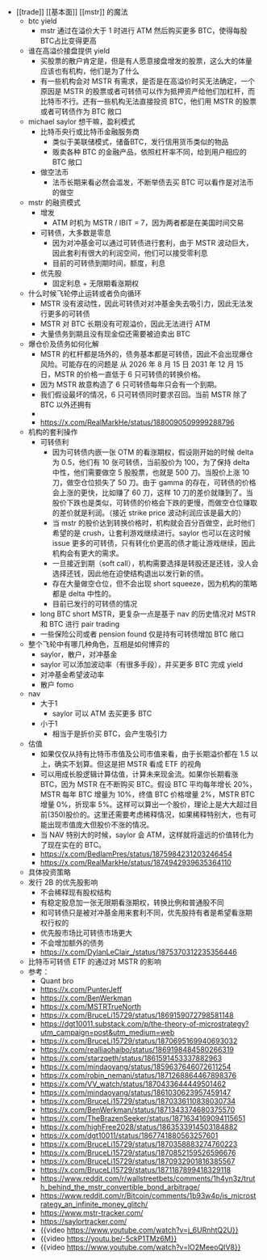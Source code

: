 - [[trade]] [[基本面]] [[mstr]] 的魔法
	- btc yield
		- mstr 通过在溢价大于 1 时进行 ATM 然后购买更多 BTC，使得每股BTC占比变得更高
	- 谁在高溢价接盘提供 yield
		- 买股票的散户肯定是，但是有人愿意接盘增发的股票，这么大的体量应该也有机构，他们是为了什么
		- 有一些机构会对 MSTR 有需求，是否是在高溢价时买无法确定，一个原因是 MSTR 的股票或者可转债可以作为抵押资产给他们加杠杆，而比特币不行。还有一些机构无法直接投资 BTC，他们用 MSTR 的股票或者可转债作为 BTC 敞口
	- michael saylor 想干嘛，盈利模式
		- 比特币央行或比特币金融服务商
			- 类似于美联储模式，储备BTC，发行信用货币类似的物品
			- 贩卖各种 BTC 的金融产品，依照杠杆率不同，给到用户相应的 BTC 敞口
		- 做空法币
			- 法币长期来看必然会滥发，不断举债去买 BTC 可以看作是对法币的做空
	- mstr 的融资模式
		- 增发
			- ATM 时机为 MSTR / IBIT = 7，因为两者都是在美国时间交易
		- 可转债，大多数是零息
			- 因为对冲基金可以通过可转债进行套利，由于 MSTR 波动巨大，因此套利有很大的利润空间，他们可以接受零利息
			- 目前的可转债到期时间，额度，利息
		- 优先股
			- 固定利息 + 无限期看涨期权
	- 什么时候飞轮停止运转或者负向循环
		- MSTR 没有波动性，因此可转债对对冲基金失去吸引力，因此无法发行更多的可转债
		- MSTR 对 BTC 长期没有可观溢价，因此无法进行 ATM
		- 大量债务到期且没有现金偿还需要被迫卖出 BTC
	- 爆仓价及债务如何化解
		- MSTR 的杠杆都是场外的，债务基本都是可转债，因此不会出现爆仓风险。可能存在的问题是 从 2026 年 8 月 15 日 2031 年 12 月 15 日，MSTR 的价格一直低于 6 只可转债的转换价格。
		- 因为 MSTR 故意构造了 6 只可转债每年只会有一个到期。
		- 我们假设最坏的情况，6 只可转债同时要求召回。当前 MSTR 除了 BTC 以外还拥有
		-
		- https://x.com/RealMarkHe/status/1880090509999288796
	- 机构的套利操作
		- 可转债利
			- 因为可转债内嵌一张 OTM 的看涨期权，假设刚开始的时候 delta 为 0.5，他们有 10 张可转债，当前股价为 100，为了保持 delta 中性，他们需要做空 5 股股票，也就是 500 刀。当股价上涨 10 刀，做空仓位损失了 50 刀。由于 gamma 的存在，可转债的价格会上涨的更快，比如赚了 60 刀，这样 10 刀的差价就赚到了。当股价下跌也是类似，可转债的价格会下跌的更慢，而做空仓位赚取的差价就是利润。（接近 strike price 波动利润应该是最大的）
			- 当 mstr 的股价达到转换价格时，机构就会百分百做空，此时他们希望的是 crush，让套利游戏继续进行。saylor 也可以在这时候 issue 更多的可转债，只有转化价更高的债才能让游戏继续，因此机构会有更大的需求。
			- 一旦接近到期（soft call），机构需要选择是转股还是还钱，没人会选择还钱，因此他在迫使结构退出以发行新的债。
			- 存在大量做空仓位，但不会出现 short squeeze，因为机构的策略都是 delta 中性的。
			- 目前已发行的可转债的情况
		- long BTC short MSTR，更复杂一点是基于 nav 的历史情况对 MSTR 和 BTC 进行 pair trading
		- 一些保险公司或者 pension found 仅是持有可转债增加 BTC 敞口
	- 整个飞轮中有哪几种角色，互相是如何博弈的
		- saylor，散户，对冲基金
		- saylor 可以添加波动率（有很多手段），并买更多 BTC 完成 yield
		- 对冲基金希望波动率
		- 散户 fomo
	- nav
		- 大于1
			- saylor 可以 ATM 去买更多 BTC
		- 小于1
			- 相当于是折价买 BTC，会产生吸引力
	- 估值
		- 如果仅仅从持有比特币市值及公司市值来看，由于长期溢价都在 1.5 以上，确实不划算。但这是把 MSTR 看成 ETF 的视角
		- 可以用成长股逻辑计算估值，计算未来现金流。如果你长期看涨 BTC，因为 MSTR 在不断购买 BTC。假设 BTC 平均每年增长 20%，MSTR 每年 BTC 增量为 10%，终值 BTC 价格增量 2%，MSTR BTC 增量 0%，折现率 5%。这样可以算出一个股价，理论上是大大超过目前(350)股价的。这里还需要考虑稀释情况，如果稀释特别大，也有可能出现市值庞大但股价不涨的情况。
		- 当 NAV 特别大的时候，saylor 会 ATM，这样就将遥远的价值转化为了现在实在的 BTC。
		- https://x.com/BedlamPres/status/1875984231203246454
		- https://x.com/RealMarkHe/status/1874942939635364110
	- 具体投资策略
	- 发行 2B 的优先股影响
		- 不会稀释现有股权结构
		- 有稳定股息加一张无限期看涨期权，转换比例和普通股不同
		- 和可转债只是被对冲基金用来套利不同，优先股持有者是希望看涨期权行权的
		- 优先股市场比可转债市场更大
		- 不会增加额外的债务
		- https://x.com/DylanLeClair_/status/1875370312235356446
	- 比特币可转债 ETF 的通过对 MSTR 的影响
	- 参考：
		- Quant bro
		- https://x.com/PunterJeff
		- https://x.com/BenWerkman
		- https://x.com/MSTRTrueNorth
		- https://x.com/BruceLi15729/status/1869159072798581148
		- https://dgt10011.substack.com/p/the-theory-of-microstrategy?utm_campaign=post&utm_medium=web
		- https://x.com/BruceLi15729/status/1870695169940693032
		- https://x.com/realliaohaibo/status/1869198484580266319
		- https://x.com/starzqeth/status/1861591453337882963
		- https://x.com/mindaoyang/status/1859637646072611254
		- https://x.com/robin_nemani/status/1871268864467898376
		- https://x.com/VV_watch/status/1870433644449501462
		- https://x.com/mindaoyang/status/1861030623957459147
		- https://x.com/BruceLi15729/status/1870336110838030734
		- https://x.com/BenWerkman/status/1871343374680375570
		- https://x.com/TheBrazenSeeker/status/1871634169094115651
		- https://x.com/highFree2028/status/1863533914503184882
		- https://x.com/dgt10011/status/1867741880563257601
		- https://x.com/BruceLi15729/status/1870358883274760223
		- https://x.com/BruceLi15729/status/1870852159526596676
		- https://x.com/BruceLi15729/status/1870932901816385567
		- https://x.com/BruceLi15729/status/1871187899418329118
		- https://www.reddit.com/r/wallstreetbets/comments/1h4yn3z/truth_behind_the_mstr_convertible_bond_arbitrage/
		- https://www.reddit.com/r/Bitcoin/comments/1b93w4p/is_microstrategy_an_infinite_money_glitch/
		- https://www.mstr-tracker.com/
		- https://saylortracker.com/
		- {{video https://www.youtube.com/watch?v=j_6URnhtQ2U}}
		- {{video https://youtu.be/-5ckP1TMz6M}}
		- {{video https://www.youtube.com/watch?v=lO2MeeoQIV8}}